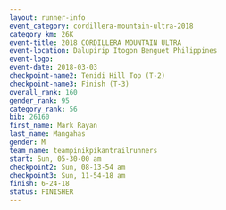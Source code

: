 ```yaml
---
layout: runner-info 
event_category: cordillera-mountain-ultra-2018 
category_km: 26K 
event-title: 2018 CORDILLERA MOUNTAIN ULTRA 
event-location: Dalupirip Itogon Benguet Philippines 
event-logo: 
event-date: 2018-03-03 
checkpoint-name2: Tenidi Hill Top (T-2) 
checkpoint-name3: Finish (T-3) 
overall_rank: 160
gender_rank: 95
category_rank: 56
bib: 26160
first_name: Mark Rayan
last_name: Mangahas
gender: M
team_name: teampinikpikantrailrunners
start: Sun, 05-30-00 am
checkpoint2: Sun, 08-13-54 am
checkpoint3: Sun, 11-54-18 am
finish: 6-24-18
status: FINISHER
---
```

